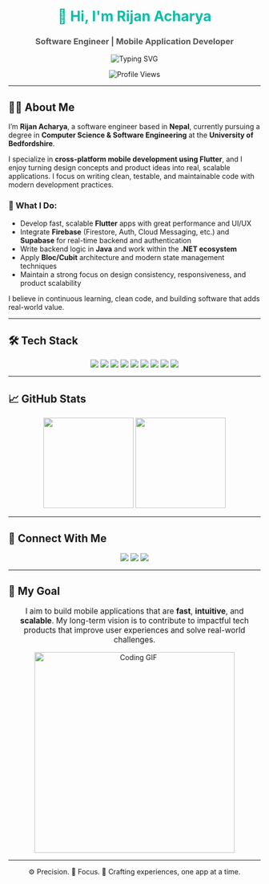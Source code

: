 <h1 align="center" style="color:#00BFA6;">👋 Hi, I'm Rijan Acharya</h1>

<h3 align="center" style="color:#555;">Software Engineer | Mobile Application Developer</h3>

<p align="center">
  <img src="https://readme-typing-svg.demolab.com?font=Fira+Code&weight=500&size=22&pause=1000&color=00BFA6&center=true&vCenter=true&width=600&lines=Flutter+%7C+Dart+%7C+Firebase+%7C+Supabase+%7C+Java;Crafting+Reliable+Cross-Platform+Mobile+Apps;Clean+Architecture+%7C+Scalable+Code+%7C+Great+UX;" alt="Typing SVG" />
</p>

<p align="center">
  <img src="https://komarev.com/ghpvc/?username=Rijan77&label=Profile+Views&color=00bfa6&style=flat-square" alt="Profile Views"/>
</p>

---

## 👨‍💼 About Me

I’m **Rijan Acharya**, a software engineer based in **Nepal**, currently pursuing a degree in **Computer Science & Software Engineering** at the **University of Bedfordshire**.

I specialize in **cross-platform mobile development using Flutter**, and I enjoy turning design concepts and product ideas into real, scalable applications. I focus on writing clean, testable, and maintainable code with modern development practices.

### 🔹 What I Do:
- Develop fast, scalable **Flutter** apps with great performance and UI/UX
- Integrate **Firebase** (Firestore, Auth, Cloud Messaging, etc.) and **Supabase** for real-time backend and authentication
- Write backend logic in **Java** and work within the **.NET ecosystem**
- Apply **Bloc/Cubit** architecture and modern state management techniques
- Maintain a strong focus on design consistency, responsiveness, and product scalability

I believe in continuous learning, clean code, and building software that adds real-world value.

---

## 🛠️ Tech Stack

<p align="center">
  <img src="https://img.shields.io/badge/Flutter-02569B?style=for-the-badge&logo=flutter&logoColor=white"/>
  <img src="https://img.shields.io/badge/Dart-0175C2?style=for-the-badge&logo=dart&logoColor=white"/>
  <img src="https://img.shields.io/badge/Firebase-FFCA28?style=for-the-badge&logo=firebase&logoColor=black"/>
  <img src="https://img.shields.io/badge/Supabase-3FCF8E?style=for-the-badge&logo=supabase&logoColor=white"/>
  <img src="https://img.shields.io/badge/Java-ED8B00?style=for-the-badge&logo=java&logoColor=white"/>
  <img src="https://img.shields.io/badge/.NET-512BD4?style=for-the-badge&logo=dotnet&logoColor=white"/>
  <img src="https://img.shields.io/badge/Git-F05032?style=for-the-badge&logo=git&logoColor=white"/>
  <img src="https://img.shields.io/badge/GitHub-181717?style=for-the-badge&logo=github&logoColor=white"/>
  <img src="https://img.shields.io/badge/Figma-F24E1E?style=for-the-badge&logo=figma&logoColor=white"/>
</p>

---

## 📈 GitHub Stats

<p align="center">
  <img src="https://github-readme-stats.vercel.app/api?username=Rijan77&show_icons=true&theme=tokyonight&hide_border=true&count_private=true" height="180" />
  <img src="https://github-readme-streak-stats.herokuapp.com/?user=Rijan77&theme=tokyonight&hide_border=true" height="180" />
</p>

---

## 🤝 Connect With Me

<p align="center">
  <a href="mailto:rijanacharya73@gmail.com"><img src="https://img.shields.io/badge/Gmail-rijanacharya73@gmail.com-D14836?style=for-the-badge&logo=gmail&logoColor=white"/></a>
  <a href="https://www.linkedin.com/in/rijan-acharya/"><img src="https://img.shields.io/badge/LinkedIn-Rijan_Acharya-0077B5?style=for-the-badge&logo=linkedin&logoColor=white"/></a>
  <a href="https://github.com/Rijan77"><img src="https://img.shields.io/badge/GitHub-Rijan77-181717?style=for-the-badge&logo=github&logoColor=white"/></a>
</p>

---

## 🎯 My Goal

<p align="center" style="font-size: 1.1em;">
  I aim to build mobile applications that are <strong>fast</strong>, <strong>intuitive</strong>, and <strong>scalable</strong>.  
  My long-term vision is to contribute to impactful tech products that improve user experiences and solve real-world challenges.
</p>

<p align="center">
  <img src="https://media.giphy.com/media/qgQUggAC3Pfv687qPC/giphy.gif" width="400" alt="Coding GIF"/>
</p>

---

<div align="center">
  ⚙️ Precision. 🎯 Focus. 📱 Crafting experiences, one app at a time.
</div>

